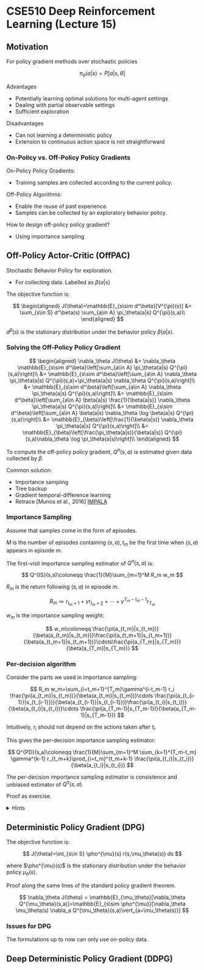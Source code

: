 # CSE510 Deep Reinforcement Learning (Lecture 15)

## Motivation

For policy gradient methods over stochastic policies

$$
\pi_\theta(a|s) = P[a|s,\theta]
$$

Advantages

- Potentially learning optimal solutions for multi-agent settings
- Dealing with partial observable settings
- Sufficient exploration

Disadvantages

- Can not learning a deterministic policy
- Extension to continuous action space is not straightforward

### On-Policy vs. Off-Policy Policy Gradients

On-Policy Policy Gradients:

- Training samples are collected according to the current policy.

Off-Policy Algorithms:

- Enable the reuse of past experience.
- Samples can be collected by an exploratory behavior policy.

How to design off-policy policy gradient?

- Using importance sampling

## Off-Policy Actor-Critic (OffPAC)

Stochastic Behavior Policy for exploration.

- For collecting data. Labelled as $\beta(a|s)$

The objective function is:

$$
\begin{aligned}
J(\theta)=\mathbb{E}_{s\sim d^\beta}[V^{\pi}(s)]
&= \sum_{s\in S} d^\beta(s) \sum_{a\in A} \pi_\theta(a|s) Q^{\pi}(s,a)\\
\end{aligned}
$$

$d^\beta(s)$ is the stationary distribution under the behavior policy $\beta(a|s)$.

### Solving the Off-Policy Policy Gradient

$$
\begin{aligned}
\nabla_\theta J(\theta) &= \nabla_\theta \mathbb{E}_{s\sim d^\beta}\left[\sum_{a\in A} \pi_\theta(a|s) Q^{\pi}(s,a)\right]\\
&= \mathbb{E}_{s\sim d^\beta}\left[\sum_{a\in A} \nabla_\theta \pi_\theta(a|s) Q^{\pi}(s,a)+\pi_\theta(a|s) \nabla_\theta Q^{\pi}(s,a)\right]\\
&= \mathbb{E}_{s\sim d^\beta}\left[\sum_{a\in A} \nabla_\theta \pi_\theta(a|s) Q^{\pi}(s,a)\right]\\
&= \mathbb{E}_{s\sim d^\beta}\left[\sum_{a\in A} \beta(a|s) \frac{1}{\beta(a|s)} \nabla_\theta \pi_\theta(a|s) Q^{\pi}(s,a)\right]\\
&= \mathbb{E}_{s\sim d^\beta}\left[\sum_{a\in A} \beta(a|s) \nabla_\theta \log \beta(a|s) Q^{\pi}(s,a)\right]\\
&= \mathbb{E}_{\beta}\left[\frac{1}{\beta(a|s)} \nabla_\theta \pi_\theta(a|s) Q^{\pi}(s,a)\right]\\
&= \mathbb{E}_{\beta}\left[\frac{\pi_\theta(a|s)}{\beta(a|s)} Q^{\pi}(s,a)\nabla_\theta \log \pi_\theta(a|s)\right]\\
\end{aligned}
$$

To compute the off-policy policy gradient, $Q^{\pi}(s,a)$ is estimated given data collected by $\beta$.

Common solution:

- Importance sampling
- Tree backup
- Gradient temporal-difference learning
- Retrace [Munos et al., 2016] [IMPALA](https://arxiv.org/abs/1802.01561)

### Importance Sampling

Assume that samples come in the form of episodes.

$M$ is the number of episodes containing $(s,a), t_m$ be the first time when $(s,a)$ appears in episode $m$.

The first-visit importance sampling estimator of $Q^{\pi}(s,a)$ is:

$$
Q^{IS}(s,a)\coloneqq \frac{1}{M}\sum_{m=1}^M R_m w_m
$$

$R_m$ is the return following $(s,a)$ in episode $m$.

$$
R_m\coloneqq r_{t_m +1}+\gamma r_{t_m +2}+\cdots+\gamma^{T_m-t_m -1} r_{T_m}
$$

$w_m$ is the importance sampling weight:

$$
w_m\coloneqq \frac{\pi(a_{t_m}|s_{t_m})}{\beta(a_{t_m}|s_{t_m})}\frac{\pi(a_{t_m+1}|s_{t_m+1})}{\beta(a_{t_m+1}|s_{t_m+1})}\cdots\frac{\pi(a_{T_m}|s_{T_m})}{\beta(a_{T_m}|s_{T_m})}
$$

### Per-decision algorithm

Consider the parts we used in importance sampling:

$$
R_m w_m=\sum_{i=t_m+1}^{T_m}\gamma^{i-t_m-1} r_i \frac{\pi(a_{t_m}|s_{t_m})}{\beta(a_{t_m}|s_{t_m})}\cdots \frac{\pi(a_{t_{i-1}}|s_{t_{i-1}})}{\beta(a_{t_{i-1}}|s_{t_{i-1}})}\frac{\pi(a_{t_i}|s_{t_i})}{\beta(a_{t_i}|s_{t_i})}\cdots \frac{\pi(a_{T_m-1}|s_{T_m-1})}{\beta(a_{T_m-1}|s_{T_m-1})}
$$

Intuitively, $r_i$ should not depend on the actions taken after $t_i$.

This gives the per-decision importance sampling estimator:

$$
Q^{PD}(s,a)\coloneqq \frac{1}{M}\sum_{m=1}^M \sum_{k=1}^{T_m-t_m} \gamma^{k-1} r_{t_m+k}\prod_{i=t_m}^{t_m+k-1} \frac{\pi(a_{t_i}|s_{t_i})}{\beta(a_{t_i}|s_{t_i})}
$$

The per-decision importance sampling estimator is consistence and unbiased estimator of $Q^{\pi}(s,a)$.

Proof as exercise.

<details>
<summary>Hints</summary>
- Show the expectation of $Q^{PD}(s,a)$ is the same as $Q^{IS}(s,a)$.
- $Q^{IS}(s,a)$ is a consistence and unbiased estimator of $Q^{\pi}(s,a)$.
</details>

## Deterministic Policy Gradient (DPG)

The objective function is:

$$
J(\theta)=\int_{s\in S} \pho^{\mu}(s) r(s,\mu_\theta(s)) ds
$$

where $\pho^{\mu}(s)$ is the stationary distribution under the behavior policy $\mu_\theta(s)$.

Proof along the same lines of the standard policy gradient theorem.

$$
\nabla_\theta J(\theta) = \mathbb{E}_{\mu_\theta}[\nabla_\theta Q^{\mu_\theta}(s,a)]=\mathbb{E}_{s\sim \pho^{\mu}}[\nabla_\theta \mu_\theta(s) \nabla_a Q^{\mu_\theta}(s,a)\vert_{a=\mu_\theta(s)}]
$$

### Issues for DPG

The formulations up to now can only use on-policy data.


## Deep Deterministic Policy Gradient (DDPG)